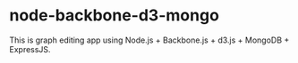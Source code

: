 
# node-backbone-d3-mongo
This is graph editing app using Node.js + Backbone.js + d3.js + MongoDB + ExpressJS.